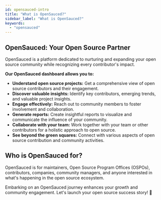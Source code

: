 ```yaml
---
id: opensauced-intro
title: "What is OpenSauced?"
sidebar_label: "What is OpenSauced?"
keywords:
  - "opensauced"
---
```


## OpenSauced: Your Open Source Partner

OpenSauced is a platform dedicated to nurturing and expanding your open source community while recognizing every contributor's impact.

**Our OpenSauced dashboard allows you to:**

- **Understand open source projects:** Get a comprehensive view of open source contributors and their engagement.
- **Discover valuable insights:** Identify key contributors, emerging trends, and valuable project insights.
- **Engage effectively:** Reach out to community members to foster involvement and collaboration.
- **Generate reports:** Create insightful reports to visualize and communicate the influence of your community.
- **Collaborate with your team:** Work together with your team or other contributors for a holistic approach to open source.
- **See beyond the green squares:** Connect with various aspects of open source contribution and community activities.

## Who is OpenSauced for?

OpenSauced is for maintainers, Open Source Program Offices (OSPOs), contributors, companies, community managers, and anyone interested in what's happening in the open source ecosystem.

Embarking on an OpenSauced journey enhances your growth and community engagement. Let's launch your open source success story! 🚀
